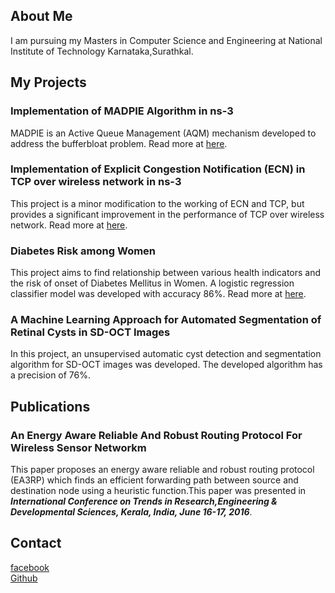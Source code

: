 ## About Me

I am pursuing my Masters in Computer Science and Engineering at National Institute of Technology Karnataka,Surathkal.

## My Projects

### Implementation of MADPIE Algorithm in ns-3

MADPIE is an Active Queue Management (AQM) mechanism developed to address the bufferbloat problem. Read more at [here](https://github.com/bijaydev/MADPIE).

### Implementation of Explicit Congestion Notification (ECN) in TCP over wireless network in ns-3

This project is a minor modification to the working of ECN and TCP, but provides a significant improvement in the performance of TCP over wireless network. Read more at [here](https://github.com/bijaydev/Implementation-of-Explicit-congestion-notification-ECN-in-TCP-over-wireless-network-in-ns-3).

### Diabetes Risk among Women

This project aims to find relationship between various health indicators and the risk of onset of Diabetes Mellitus in Women. A logistic regression classifier model was developed with accuracy 86%. Read more at [here](https://github.com/bijaydev/Diabetes-Risk-among-Women).

### A Machine Learning Approach for Automated Segmentation of Retinal Cysts in SD-OCT Images

In this project, an unsupervised automatic cyst detection and segmentation algorithm for SD-OCT images was developed. The developed algorithm has a precision of 76%.


## Publications

### An Energy Aware Reliable And Robust Routing Protocol For Wireless Sensor Networkm

This paper proposes an energy aware reliable and robust routing protocol (EA3RP) which finds an efficient forwarding path between source and destination node using a heuristic function.This paper was presented in _**International Conference on Trends in Research,Engineering & Developmental Sciences, Kerala, India, June 16-17, 2016**_.

## Contact

[facebook](https://www.facebook.com/km.bijaydev)<br> 
[Github](https://github.com/bijaydev)








